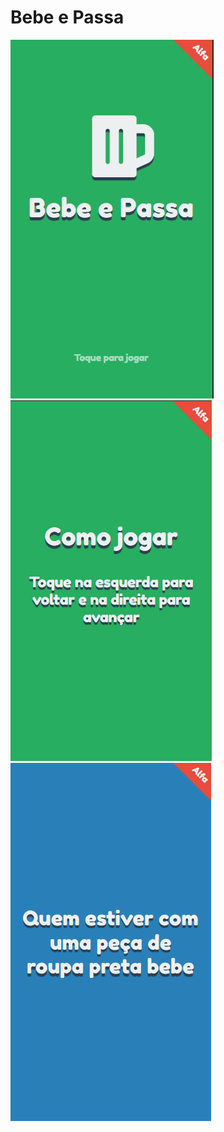 # Bebe e Passa
![Screenshot](https://github.com/HenryCavalcant3/bebeepassa/blob/main/assets/a1.png)
![Screenshot](https://github.com/HenryCavalcant3/bebeepassa/blob/main/assets/a2.png)
![Screenshot](https://github.com/HenryCavalcant3/bebeepassa/blob/main/assets/a3.png)
